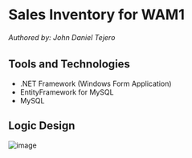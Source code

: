 # Sales Inventory for WAM1
###### Authored by: John Daniel Tejero

## Tools and Technologies
- .NET Framework (Windows Form Application)
- EntityFramework for MySQL
- MySQL

## Logic Design
![image](https://github.com/user-attachments/assets/567a01b5-548e-436f-98b6-de030f226c12)
